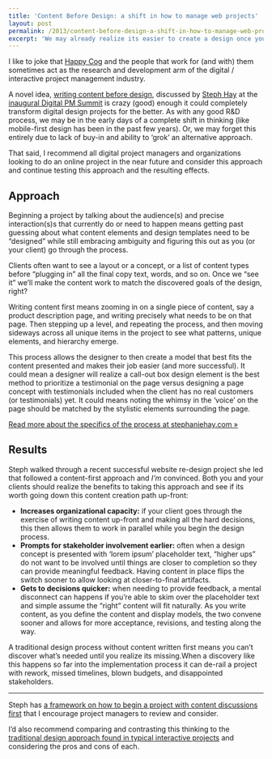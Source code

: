 ```yaml
---
title: 'Content Before Design: a shift in how to manage web projects'
layout: post
permalink: /2013/content-before-design-a-shift-in-how-to-manage-web-projects/
excerpt: 'We may already realize its easier to create a design once you know what will be presented. Trying to answer "how?" before "what?" can lead to costly errors and rework as presented at the Digital PM Summit.'
---
```

I like to joke that [Happy Cog][1] and the people that work for (and with) them sometimes act as the research and development arm of the digital / interactive project management industry.

A novel idea, [writing content before design][3], discussed by [Steph Hay][4] at the [inaugural Digital PM Summit][2] is crazy (good) enough it could completely transform digital design projects for the better. As with any good R&D process, we may be in the early days of a complete shift in thinking (like mobile-first design has been in the past few years). Or, we may forget this entirely due to lack of buy-in and ability to &#8216;grok&#8217; an alternative approach.

That said, I recommend all digital project managers and organizations looking to do an online project in the near future and consider this approach and continue testing this approach and the resulting effects.

## Approach

Beginning a project by talking about the audience(s) and precise interaction(s)s that currently do or need to happen means getting past guessing about what content elements and design templates need to be &#8220;designed&#8221; while still embracing ambiguity and figuring this out as you (or your client) go through the process.

Clients often want to see a layout or a concept, or a list of content types before &#8220;plugging in&#8221; all the final copy text, words, and so on. Once we &#8220;see it&#8221; we&#8217;ll make the content work to match the discovered goals of the design, right?

Writing content first means zooming in on a single piece of content, say a product description page, and writing precisely what needs to be on that page. Then stepping up a level, and repeating the process, and then moving sideways across all unique items in the project to see what patterns, unique elements, and hierarchy emerge.

This process allows the designer to then create a model that best fits the content presented and makes their job easier (and more successful). It could mean a designer will realize a call-out box design element is the best method to prioritize a testimonial on the page versus designing a page concept with testimonials included when the client has no real customers (or testimonials) yet. It could means noting the whimsy in the &#8216;voice&#8217; on the page should be matched by the stylistic elements surrounding the page.

[Read more about the specifics of the process at stephaniehay.com »][3]

## Results

Steph walked through a recent successful website re-design project she led that followed a content-first approach and *I&#8217;m* convinced. Both you and your clients should realize the benefits to taking this approach and see if its worth going down this content creation path up-front:

*   **Increases organizational capacity:** if your client goes through the exercise of writing content up-front and making all the hard decisions, this then allows them to work in parallel while you begin the design process.
*   **Prompts for stakeholder involvement earlier:** often when a design concept is presented with &#8216;lorem ipsum&#8217; placeholder text, &#8220;higher ups&#8221; do not want to be involved until things are closer to completion so they can provide meaningful feedback. Having content in place flips the switch sooner to allow looking at closer-to-final artifacts.
*   **Gets to decisions quicker:** when needing to provide feedback, a mental disconnect can happens if you&#8217;re able to skim over the placeholder text and simple assume the &#8220;right&#8221; content will fit naturally. As you write content, as you define the content and display models, the two convene sooner and allows for more acceptance, revisions, and testing along the way.

A traditional design process without content written first means you can&#8217;t discover what&#8217;s needed until you realize its missing.When a discovery like this happens so far into the implementation process it can de-rail a project with rework, missed timelines, blown budgets, and disappointed stakeholders.

* * *

Steph has [a framework on how to begin a project with content discussions first][5] that I encourage project managers to review and consider.

I&#8217;d also recommend comparing and contrasting this thinking to the [traditional design approach found in typical interactive projects][6] and considering the pros and cons of each.

 [1]: http://happycog.com/
 [2]: http://dpm2013.com/
 [3]: http://www.stephaniehay.com/writing-content-before-designing/
 [4]: http://stephaniehay.com/
 [5]: https://docs.google.com/a/crowdfave.org/document/d/1gRGnOzueQ4XlxwfxLCwh2U_U_o6J8ysKKZuIL_uRZVs/edit
 [6]: https://devin.reams.me/2013/reviewing-the-design-process-for-project-managers/